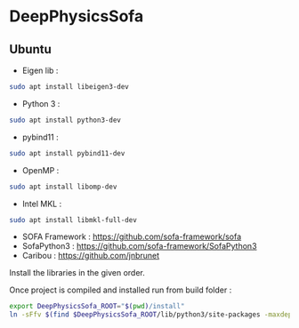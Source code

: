# DeepPhysicsSofa

## Ubuntu 
- Eigen lib :
```bash
sudo apt install libeigen3-dev
```
- Python 3 :
```bash
sudo apt install python3-dev
```
- pybind11 :
```bash
sudo apt install pybind11-dev
```
- OpenMP :
```bash
sudo apt install libomp-dev
```
- Intel MKL :
```bash
sudo apt install libmkl-full-dev
```
- SOFA Framework :  https://github.com/sofa-framework/sofa
- SofaPython3 :     https://github.com/sofa-framework/SofaPython3
- Caribou :         https://github.com/jnbrunet


Install the libraries in the given order.

Once project is compiled and installed run from build folder :
```bash
export DeepPhysicsSofa_ROOT="$(pwd)/install"
ln -sFfv $(find $DeepPhysicsSofa_ROOT/lib/python3/site-packages -maxdepth 1 -mindepth 1) $(python3 -m site --user-site)
```
